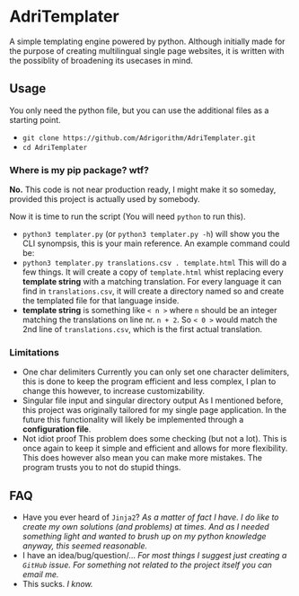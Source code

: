 # AdriTemplater

A simple templating engine powered by python. Although initially made for the purpose of creating multilingual single page websites, it is written with the possiblity of broadening its usecases in mind.

## Usage
You only need the python file, but you can use the additional files as a starting point.
- `git clone https://github.com/Adrigorithm/AdriTemplater.git`
- `cd AdriTemplater`

### Where is my pip package? wtf?
**No.** This code is not near production ready, I might make it so someday, provided this project is actually used by somebody.

Now it is time to run the script (You will need `python` to run this).
- `python3 templater.py` (or `python3 templater.py -h`) will show you the CLI synompsis, this is your main reference.
An example command could be:
- `python3 templater.py translations.csv . template.html`
This will do a few things. It will create a copy of `template.html` whist replacing every **template string** with a matching translation. For every language it can find in `translations.csv`, it will create a directory named so and create the templated file for that language inside.
- **template string** is something like `< n >` where `n` should be an integer matching the translations on line nr. `n + 2`. So `< 0 >` would match the 2nd line of `translations.csv`, which is the first actual translation.

### Limitations
- One char delimiters
Currently you can only set one character delimiters, this is done to keep the program efficient and less complex, I plan to change this however, to increase customizability.
- Singular file input and singular directory output
As I mentioned before, this project was originally tailored for my single page application. In the future this functionality will likely be implemented through a **configuration file**.
- Not idiot proof
This problem does some checking (but not a lot). This is once again to keep it simple and efficient and allows for more flexibility. This does however also mean you can make more mistakes. The program trusts you to not do stupid things.

## FAQ
- Have you ever heard of `Jinja2`?
*As a matter of fact I have. I do like to create my own solutions (and problems) at times. And as I needed something light and wanted to brush up on my python knowledge anyway, this seemed reasonable.*
- I have an idea/bug/question/...
*For most things I suggest just creating a `GitHub` issue. For something not related to the project itself you can email me.*
- This sucks.
*I know.*
